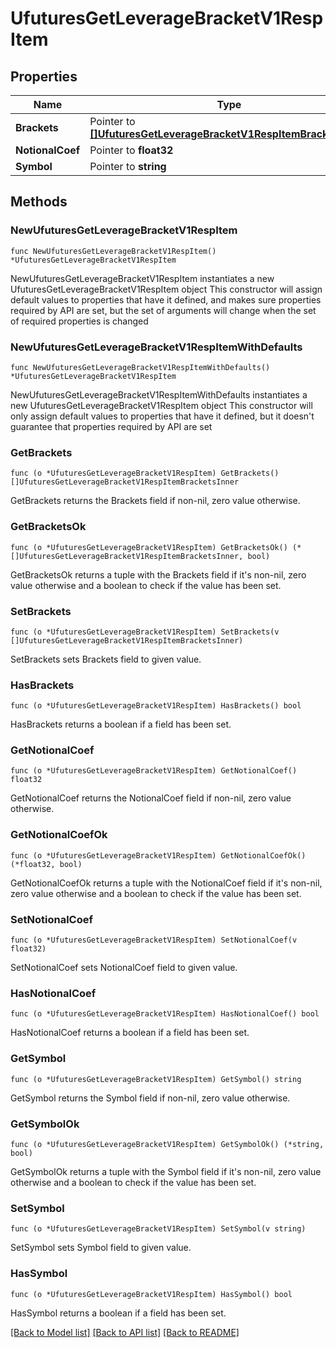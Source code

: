 # UfuturesGetLeverageBracketV1RespItem

## Properties

Name | Type | Description | Notes
------------ | ------------- | ------------- | -------------
**Brackets** | Pointer to [**[]UfuturesGetLeverageBracketV1RespItemBracketsInner**](UfuturesGetLeverageBracketV1RespItemBracketsInner.md) |  | [optional] 
**NotionalCoef** | Pointer to **float32** |  | [optional] 
**Symbol** | Pointer to **string** |  | [optional] 

## Methods

### NewUfuturesGetLeverageBracketV1RespItem

`func NewUfuturesGetLeverageBracketV1RespItem() *UfuturesGetLeverageBracketV1RespItem`

NewUfuturesGetLeverageBracketV1RespItem instantiates a new UfuturesGetLeverageBracketV1RespItem object
This constructor will assign default values to properties that have it defined,
and makes sure properties required by API are set, but the set of arguments
will change when the set of required properties is changed

### NewUfuturesGetLeverageBracketV1RespItemWithDefaults

`func NewUfuturesGetLeverageBracketV1RespItemWithDefaults() *UfuturesGetLeverageBracketV1RespItem`

NewUfuturesGetLeverageBracketV1RespItemWithDefaults instantiates a new UfuturesGetLeverageBracketV1RespItem object
This constructor will only assign default values to properties that have it defined,
but it doesn't guarantee that properties required by API are set

### GetBrackets

`func (o *UfuturesGetLeverageBracketV1RespItem) GetBrackets() []UfuturesGetLeverageBracketV1RespItemBracketsInner`

GetBrackets returns the Brackets field if non-nil, zero value otherwise.

### GetBracketsOk

`func (o *UfuturesGetLeverageBracketV1RespItem) GetBracketsOk() (*[]UfuturesGetLeverageBracketV1RespItemBracketsInner, bool)`

GetBracketsOk returns a tuple with the Brackets field if it's non-nil, zero value otherwise
and a boolean to check if the value has been set.

### SetBrackets

`func (o *UfuturesGetLeverageBracketV1RespItem) SetBrackets(v []UfuturesGetLeverageBracketV1RespItemBracketsInner)`

SetBrackets sets Brackets field to given value.

### HasBrackets

`func (o *UfuturesGetLeverageBracketV1RespItem) HasBrackets() bool`

HasBrackets returns a boolean if a field has been set.

### GetNotionalCoef

`func (o *UfuturesGetLeverageBracketV1RespItem) GetNotionalCoef() float32`

GetNotionalCoef returns the NotionalCoef field if non-nil, zero value otherwise.

### GetNotionalCoefOk

`func (o *UfuturesGetLeverageBracketV1RespItem) GetNotionalCoefOk() (*float32, bool)`

GetNotionalCoefOk returns a tuple with the NotionalCoef field if it's non-nil, zero value otherwise
and a boolean to check if the value has been set.

### SetNotionalCoef

`func (o *UfuturesGetLeverageBracketV1RespItem) SetNotionalCoef(v float32)`

SetNotionalCoef sets NotionalCoef field to given value.

### HasNotionalCoef

`func (o *UfuturesGetLeverageBracketV1RespItem) HasNotionalCoef() bool`

HasNotionalCoef returns a boolean if a field has been set.

### GetSymbol

`func (o *UfuturesGetLeverageBracketV1RespItem) GetSymbol() string`

GetSymbol returns the Symbol field if non-nil, zero value otherwise.

### GetSymbolOk

`func (o *UfuturesGetLeverageBracketV1RespItem) GetSymbolOk() (*string, bool)`

GetSymbolOk returns a tuple with the Symbol field if it's non-nil, zero value otherwise
and a boolean to check if the value has been set.

### SetSymbol

`func (o *UfuturesGetLeverageBracketV1RespItem) SetSymbol(v string)`

SetSymbol sets Symbol field to given value.

### HasSymbol

`func (o *UfuturesGetLeverageBracketV1RespItem) HasSymbol() bool`

HasSymbol returns a boolean if a field has been set.


[[Back to Model list]](../README.md#documentation-for-models) [[Back to API list]](../README.md#documentation-for-api-endpoints) [[Back to README]](../README.md)


